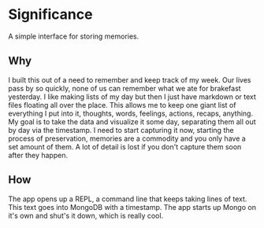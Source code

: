 # Significance

A simple interface for storing memories.

## Why

I built this out of a need to remember and keep track of my week. Our lives pass by so quickly, none of us can remember what we ate for brakefast yesterday. I like making lists of my day but then I just have markdown or text files floating all over the place. This allows me to keep one giant list of everything I put into it, thoughts, words, feelings, actions, recaps, anything. My goal is to take the data and visualize it some day, separating them all out by day via the timestamp. I need to start capturing it now, starting the process of preservation, memories are a commodity and you only have a set amount of them. A lot of detail is lost if you don't capture them soon after they happen. 

## How

The app opens up a REPL, a command line that keeps taking lines of text. This text goes into MongoDB with a timestamp. The app starts up Mongo on it's own and shut's it down, which is really cool.
